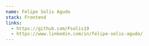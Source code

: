 ```yaml
---
name: Felipe Solís Agudo
stack: Frontend
links:
  - https://github.com/Fsolis19
  - https://www.linkedin.com/in/felipe-solis-agudo/
---
```

